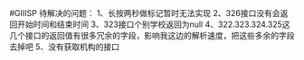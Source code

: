 #GIIISP
待解决的问题：
1、长按两秒做标记暂时无法实现
2、326接口没有会返回开始时间和结束时间
3、323接口个别学校返回为null
4、322.323.324.325这几个接口的返回值有很多冗余的字段，影响我这边的解析速度，把这些多余的字段去掉吧
5、没有获取机构的接口
